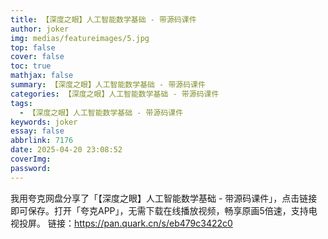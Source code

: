 ```yaml
---
title: 【深度之眼】人工智能数学基础 - 带源码课件
author: joker
img: medias/featureimages/5.jpg
top: false
cover: false
toc: true
mathjax: false
summary: 【深度之眼】人工智能数学基础 - 带源码课件
categories: 【深度之眼】人工智能数学基础 - 带源码课件
tags:
  - 【深度之眼】人工智能数学基础 - 带源码课件
keywords: joker
essay: false
abbrlink: 7176
date: 2025-04-20 23:08:52
coverImg:
password:
---
```


我用夸克网盘分享了「【深度之眼】人工智能数学基础 - 带源码课件」，点击链接即可保存。打开「夸克APP」，无需下载在线播放视频，畅享原画5倍速，支持电视投屏。
链接：https://pan.quark.cn/s/eb479c3422c0
